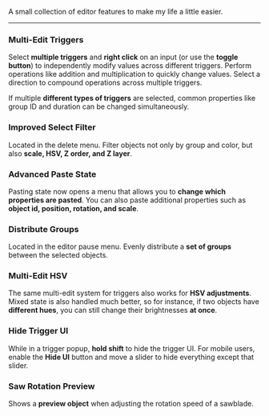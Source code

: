 A small collection of editor features to make my life a little easier.

---

### <c-8BC81A>Multi-Edit Triggers</c>

Select <c-E7FFB2>**multiple triggers**</c> and <c-EBFFB2>**right click**</c> on an input (or use the <c-EFFFB2>**toggle button**</c>) to independently modify values across different triggers. Perform operations like addition and multiplication to quickly change values. Select a direction to compound operations across multiple triggers.

If multiple <c-F3FFB2>**different types of triggers**</c> are selected, common properties like group ID and duration can be changed simultaneously.

### <c-B6C81A>Improved Select Filter</c>

Located in the delete menu. Filter objects not only by group and color, but also <c-FFFDB2>**scale, HSV, Z order, and Z layer**</c>.

### <c-C8AE1A>Advanced Paste State</c>

Pasting state now opens a menu that allows you to <c-FFEDB2>**change which properties are pasted**</c>. You can also paste additional properties such as <c-FFE6B2>**object id, position, rotation, and scale**</c>.

### <c-C8821A>Distribute Groups</c>

Located in the editor pause menu. Evenly distribute a <c-FFD6B2>**set of groups**</c> between the selected objects.

### <c-C8561A>Multi-Edit HSV</c>

The same multi-edit system for triggers also works for <c-FFC8B2>**HSV adjustments**</c>. Mixed state is also handled much better, so for instance, if two objects have <c-FFC3B2>**different hues**</c>, you can still change their brightnesses <c-FFBEB2>**at once**</c>.

### <c-C82A1A>Hide Trigger UI</c>

While in a trigger popup, <c-FFB3B2>**hold shift**</c> to hide the trigger UI. For mobile users, enable the <c-FFB2B8>**Hide UI**</c> button and move a slider to hide everything except that slider.

### <c-C81A35>Saw Rotation Preview</c>

Shows a <c-FFB2C7>**preview object**</c> when adjusting the rotation speed of a sawblade.
